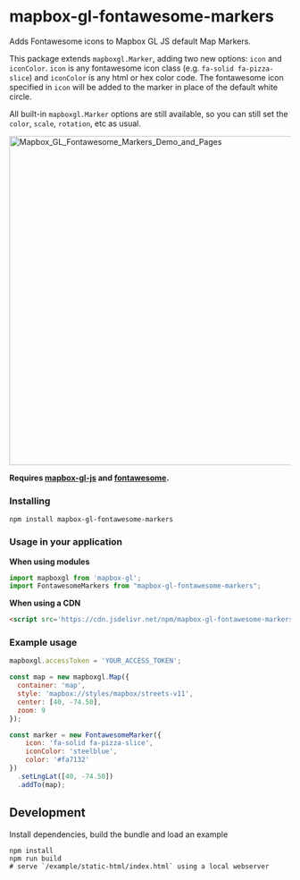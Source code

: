 # mapbox-gl-fontawesome-markers

Adds Fontawesome icons to Mapbox GL JS default Map Markers. 

This package extends `mapboxgl.Marker`, adding two new options: `icon` and `iconColor`.  `icon` is any fontawesome icon class (e.g. `fa-solid fa-pizza-slice`) and `iconColor` is any html or hex color code.  The fontawesome icon specified in `icon` will be added to the marker in place of the default white circle.

All built-in `mapboxgl.Marker` options are still available, so you can still set the `color`, `scale`, `rotation`, etc as usual.

<img width="589" alt="Mapbox_GL_Fontawesome_Markers_Demo_and_Pages" src="https://user-images.githubusercontent.com/1833820/211178457-3249e242-6eda-49b0-bad1-17ce038c654d.png">


**Requires [mapbox-gl-js](https://github.com/mapbox/mapbox-gl-js) and [fontawesome](https://fontawesome.com/).**

### Installing

```
npm install mapbox-gl-fontawesome-markers
```

### Usage in your application

**When using modules**

```js
import mapboxgl from 'mapbox-gl';
import FontawesomeMarkers from "mapbox-gl-fontawesome-markers";
```

**When using a CDN**

```html
<script src='https://cdn.jsdelivr.net/npm/mapbox-gl-fontawesome-markers@0.0.1/dist/index.js'></script>
```

### Example usage

```js
mapboxgl.accessToken = 'YOUR_ACCESS_TOKEN';

const map = new mapboxgl.Map({
  container: 'map',
  style: 'mapbox://styles/mapbox/streets-v11',
  center: [40, -74.50],
  zoom: 9
});

const marker = new FontawesomeMarker({
    icon: 'fa-solid fa-pizza-slice',
    iconColor: 'steelblue',
    color: '#fa7132'
})
  .setLngLat([40, -74.50])
  .addTo(map);
```

## Development

Install dependencies, build the bundle and load an example

```
npm install
npm run build
# serve `/example/static-html/index.html` using a local webserver
```
